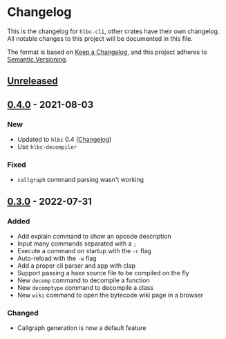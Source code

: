 # Changelog

This is the changelog for `hlbc-cli`, other crates have their own changelog.
All notable changes to this project will be documented in this file.

The format is based on [Keep a Changelog](https://keepachangelog.com/en/1.0.0/),
and this project adheres to [Semantic Versioning](https://semver.org/spec/v2.0.0.html).

## [Unreleased](https://github.com/Gui-Yom/hlbc/compare/v0.4.0...HEAD)

## [0.4.0](https://github.com/Gui-Yom/hlbc/compare/v0.3.0...v0.4.0) - 2021-08-03

### New

- Updated to `hlbc` 0.4 ([Changelog](../CHANGELOG.md))
- Use `hlbc-decompiler`

### Fixed

- `callgraph` command parsing wasn't working

## [0.3.0](https://github.com/Gui-Yom/hlbc/compare/v0.2.0...v0.3.0) - 2022-07-31

### Added

- Add explain command to show an opcode description
- Input many commands separated with a `;`
- Execute a command on startup with the `-c` flag
- Auto-reload with the `-w` flag
- Add a proper cli parser and app with clap
- Support passing a haxe source file to be compiled on the fly
- New `decomp` command to decompile a function
- New `decomptype` command to decompile a class
- New `wiki` command to open the bytecode wiki page in a browser

### Changed

- Callgraph generation is now a default feature
